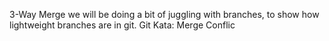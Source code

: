 3-Way Merge we will be doing a bit of juggling with branches, to show how lightweight branches are in git.
Git Kata: Merge Conflic
